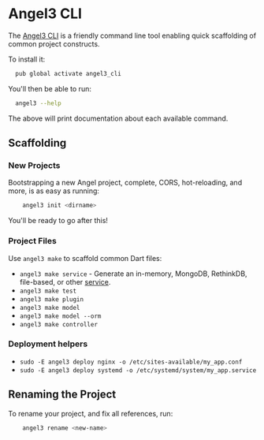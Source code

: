 # Angel3 CLI

The [Angel3 CLI](https://github.com/dukefirehawk/angel3-cli) is a friendly command line tool enabling quick scaffolding of common project
constructs.

To install it:

```bash
  pub global activate angel3_cli
```

You'll then be able to run:

```bash
  angel3 --help
```

The above will print documentation about each available command.

## Scaffolding

### New Projects

Bootstrapping a new Angel project, complete, CORS, hot-reloading, and more, is as easy as running:

```bash
    angel3 init <dirname>
```

You'll be ready to go after this!

### Project Files

Use `angel3 make` to scaffold common Dart files:

* `angel3 make service` - Generate an in-memory, MongoDB, RethinkDB, file-based, or other [service](service-basics.md).
* `angel3 make test`
* `angel3 make plugin`
* `angel3 make model`
* `angel3 make model --orm`
* `angel3 make controller`

### Deployment helpers

* `sudo -E angel3 deploy nginx -o /etc/sites-available/my_app.conf`
* `sudo -E angel3 deploy systemd -o /etc/systemd/system/my_app.service`

## Renaming the Project

To rename your project, and fix all references, run:

```bash
    angel3 rename <new-name>
```
